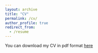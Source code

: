 ```yaml
---
layout: archive
title: "CV"
permalink: /cv/
author_profile: true
redirect_from:
  - /resume
---
```


You can download my CV in pdf format [here](/files/CV_Fernandez.pdf)